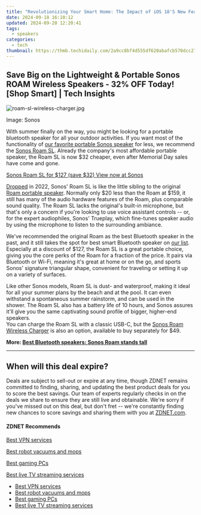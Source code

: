 ```yaml
---
title: "Revolutionizing Your Smart Home: The Impact of iOS 18'S New Features Unveiled by ZDNet"
date: 2024-09-18 16:10:12
updated: 2024-09-20 12:20:41
tags:
  - speakers
categories:
  - tech
thumbnail: https://thmb.techidaily.com/2a9cc8bf4d555df620abafcb570dcc2752e8e2040a84b647ff438519a4be3866.jpg
---
```


## Save Big on the Lightweight & Portable Sonos ROAM Wireless Speakers - 32% OFF Today![Shop Smart] | Tech Insights

![roam-sl-wireless-charger.jpg](https://www.zdnet.com/a/img/resize/9df29a1abb7c74727e28002ea6b26cfa7380bcf2/2022/03/01/951ad7c6-9b22-40d4-bdff-ed2916ec5741/roam-sl-wireless-charger.jpg?auto=webp&precrop=4096,2300,x0,y247&width=1280)

Image: Sonos

With summer finally on the way, you might be looking for a portable bluetooth speaker for all your outdoor activities. If you want most of the functionality of [our favorite portable Sonos speaker](https://www.zdnet.com/home-and-office/home-entertainment/best-bluetooth-speakers/) for less, we recommend the [Sonos Roam SL](https://www.anrdoezrs.net/links/9041660/type/dlg/sid/zd-%5F%5FCOM%5FCLICK%5FID%5F%5F-dtp/https://www.sonos.com/en-us/shop/roam-sl). Already the company's most affordable portable speaker, the Roam SL is now $32 cheaper, even after Memorial Day sales have come and gone. 

[Sonos Roam SL for $127 (save $32) View now at Sonos](https://www.anrdoezrs.net/links/9041660/type/dlg/sid/zd-%5F%5FCOM%5FCLICK%5FID%5F%5F-dtp/https://www.sonos.com/en-us/shop/roam-sl)

[Dropped](https://www.zdnet.com/home-and-office/home-entertainment/sonos-roam-sl-drops-the-mic-with-a-159-price-tag-and-all-the-portability/) in 2022, Sonos' Roam SL is like the little sibling to the original [Roam portable speaker](https://www.anrdoezrs.net/links/9041660/type/dlg/sid/zd-%5F%5FCOM%5FCLICK%5FID%5F%5F-dtp/https://www.sonos.com/en-us/shop/roam). Normally only $20 less than the Roam at $159, it still has many of the audio hardware features of the Roam, plus comparable sound quality. The Roam SL lacks the original's built-in microphone, but that's only a concern if you're looking to use voice assistant controls -- or, for the expert audiophiles, Sonos' Trueplay, which fine-tunes speaker audio by using the microphone to listen to the surrounding ambiance. 

We've recommended the original Roam as the best Bluetooth speaker in the past, and it still takes the spot for best smart Bluetooth speaker on [our list](https://www.zdnet.com/home-and-office/home-entertainment/best-bluetooth-speakers/). Especially at a discount of $127, the Roam SL is a great portable choice, giving you the core perks of the Roam for a fraction of the price. It pairs via Bluetooth or Wi-Fi, meaning it's great at home or on the go, and sports Sonos' signature triangular shape, convenient for traveling or setting it up on a variety of surfaces. 

Like other Sonos models, Roam SL is dust- and waterproof, making it ideal for all your summer plans by the beach and at the pool. It can even withstand a spontaneous summer rainstorm, and can be used in the shower. The Roam SL also has a battery life of 10 hours, and Sonos assures it'll give you the same captivating sound profile of bigger, higher-end speakers.   
You can charge the Roam SL with a classic USB-C, but the [Sonos Roam Wireless Charger](https://www.anrdoezrs.net/links/9041660/type/dlg/sid/zd-%5F%5FCOM%5FCLICK%5FID%5F%5F-dtp/https://www.sonos.com/en-us/shop/roam-wireless-charger) is also an option, available to buy separately for $49.

**More: [Best Bluetooth speakers: Sonos Roam stands tall](https://www.zdnet.com/article/best-bluetooth-speakers/)**

---

## When will this deal expire?

Deals are subject to sell-out or expire at any time, though ZDNET remains committed to finding, sharing, and updating the best product deals for you to score the best savings. Our team of experts regularly checks in on the deals we share to ensure they are still live and obtainable. We're sorry if you've missed out on this deal, but don't fret -- we're constantly finding new chances to score savings and sharing them with you at [ZDNET.com](https://www.zdnet.com/). 

#### **ZDNET** Recommends

[Best VPN services](https://www.zdnet.com/article/best-vpn/ "Best VPN services")

[Best robot vacuums and mops](https://www.zdnet.com/article/best-robot-vacuum-mop/ "Best robot vacuums and mops")

[Best gaming PCs](https://www.zdnet.com/article/best-gaming-pc/ "Best gaming PCs")

[Best live TV streaming services](https://www.zdnet.com/article/best-live-tv-streaming-service/ "Best live TV streaming services")

* [Best VPN services](https://www.zdnet.com/article/best-vpn/ "Best VPN services")
* [Best robot vacuums and mops](https://www.zdnet.com/article/best-robot-vacuum-mop/ "Best robot vacuums and mops")
* [Best gaming PCs](https://www.zdnet.com/article/best-gaming-pc/ "Best gaming PCs")
* [Best live TV streaming services](https://www.zdnet.com/article/best-live-tv-streaming-service/ "Best live TV streaming services")

<ins class="adsbygoogle"
     style="display:block"
     data-ad-format="autorelaxed"
     data-ad-client="ca-pub-7571918770474297"
     data-ad-slot="1223367746"></ins>



<ins class="adsbygoogle"
     style="display:block"
     data-ad-client="ca-pub-7571918770474297"
     data-ad-slot="8358498916"
     data-ad-format="auto"
     data-full-width-responsive="true"></ins>
